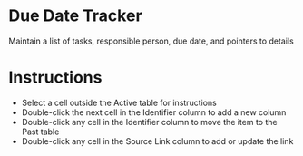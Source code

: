 # Due Date Tracker
Maintain a list of tasks, responsible person, due date, and pointers to details
# Instructions
* Select a cell outside the Active table for instructions
* Double-click the next cell in the Identifier column to add a new column
* Double-click any cell in the Identifier column to move the item to the Past table
* Double-click any cell in the Source Link column to add or update the link
